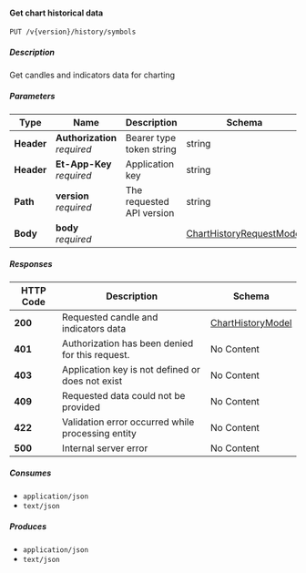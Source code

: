 
<a name="historicaltradedata_getchartbasicdata"></a>
#### Get chart historical data
```
PUT /v{version}/history/symbols
```


##### Description
Get candles and indicators data for charting


##### Parameters

|Type|Name|Description|Schema|Default|
|---|---|---|---|---|
|**Header**|**Authorization**  <br>*required*|Bearer type token string|string||
|**Header**|**Et-App-Key**  <br>*required*|Application key|string||
|**Path**|**version**  <br>*required*|The requested API version|string|`"1"`|
|**Body**|**body**  <br>*required*||[ChartHistoryRequestModel](#charthistoryrequestmodel)||


##### Responses

|HTTP Code|Description|Schema|
|---|---|---|
|**200**|Requested candle and indicators data|[ChartHistoryModel](#charthistorymodel)|
|**401**|Authorization has been denied for this request.|No Content|
|**403**|Application key is not defined or does not exist|No Content|
|**409**|Requested data could not be provided|No Content|
|**422**|Validation error occurred while processing entity|No Content|
|**500**|Internal server error|No Content|


##### Consumes

* `application/json`
* `text/json`


##### Produces

* `application/json`
* `text/json`




